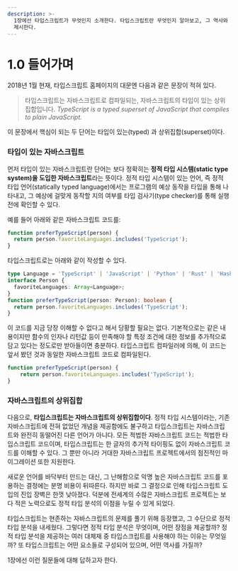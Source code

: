 ```yaml
---
description: >-
  1장에선 타입스크립트가 무엇인지 소개한다. 타입스크립트란 무엇인지 알아보고, 그 역사와 더불어 왜 타입스크립트를 배워야 하는지에 대한 근거를
  제시한다.
---
```


# 1.0 들어가며

2018년 1월 현재, 타입스크립트 홈페이지의 대문엔 다음과 같은 문장이 적혀 있다.

> 타입스크립트는 자바스크립트로 컴파일되는, 자바스크립트의 타입이 있는 상위집합입니다. _TypeScript is a typed superset of JavaScript that compiles to plain JavaScript._

이 문장에서 핵심이 되는 두 단어는 타입이 있는\(typed\) 과 상위집합\(superset\)이다.

### 타입이 있는 자바스크립트

먼저 타입이 있는 자바스크립트란 단어는 보다 정확히는 **정적 타입 시스템\(static type system\)을 도입한 자바스크립트**라는 뜻이다. 정적 타입 시스템이 있는 언어, 즉 정적 타입 언어\(statically typed language\)에서는 프로그램의 예상 동작을 타입을 통해 나타내고, 그 예상에 걸맞게 동작할 지의 여부를 타입 검사기\(type checker\)를 통해 실행 전에 확인할 수 있다. 

예를 들어 아래와 같은 자바스크립트 코드를:

```javascript
function preferTypeScript(person) {
  return person.favoriteLanguages.includes('TypeScript');
}
```

타입스크립트로는 아래와 같이 작성할 수 있다.

```typescript
type Language = 'TypeScript' | 'JavaScript' | 'Python' | 'Rust' | 'Haskell';
interface Person {
  favoriteLanguages: Array<Language>;
}
function preferTypeScript(person: Person): boolean {
  return person.favoriteLanguages.includes('TypeScript');
}
```

이 코드를 지금 당장 이해할 수 없다고 해서 당황할 필요는 없다. 기본적으로는 같은 내용이지만 함수의 인자나 리턴값 등이 만족해야 할 특정 조건에 대한 정보를 추가적으로 담고 있다는 정도로만 받아들이면 충분하다. 타입스크립트 컴파일러에 의해, 이 코드는 앞서 봤던 것과 동일한 자바스크립트 코드로 컴파일된다.

```javascript
function preferTypeScript(person) {
    return person.favoriteLanguages.includes('TypeScript');
}
```

### 자바스크립트의 상위집합

다음으로, **타입스크립트는 자바스크립트의 상위집합이다**. 정적 타입 시스템이라는, 기존 자바스크립트에 전혀 없었던 개념을 제공함에도 불구하고 타입스크립트는 자바스크립트와 완전히 동떨어진 다른 언어가 아니다. 모든 적법한 자바스크립트 코드는 적법한 타입스크립트 코드이며, 타입스크립트는 한 글자의 추가적 타이핑도 없이 자바스크립트 코드를 이해할 수 있다. 그 뿐만 아니라 거대한 자바스크립트 프로젝트에서의 점진적인 마이그레이션 또한 지원한다.

새로운 언어를 바닥부터 만드는 대신, 그 난해함으로 악명 높은 자바스크립트 코드를 포용하는 결정에는 분명 비용이 뒤따른다. 하지만 바로 그 결정으로 인해 타입스크립트 도입의 진입 장벽은 한껏 낮아졌다. 덕분에 전세계의 수많은 자바스크립트 프로젝트는 보다 적은 노력으로도 정적 타입 분석의 이점을 누릴 수 있게 되었다.

타입스크립트는 현존하는 자바스크립트의 문제를 풀기 위해 등장했고, 그 수단으로 정적 타입 분석을 내세웠다. 그렇다면 정적 타입 분석은 무엇이며, 어떤 장점을 제공할까? 정적 타입 분석을 제공하는 여러 대체재 중 타입스크립트를 사용해야 하는 이유는 무엇일까? 또 타입스크립트는 어떤 요소들로 구성되어 있으며, 어떤 역사를 가질까?

1장에선 이런 질문들에 대해 답하고자 한다.

